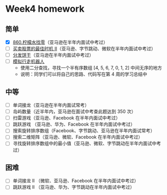 # Week4 homework

## 简单

* [x] [860.柠檬水找零](https://leetcode-cn.com/problems/lemonade-change/description/)（亚马逊在半年内面试中考过）
* [ ] [买卖股票的最佳时机 II](https://leetcode-cn.com/problems/best-time-to-buy-and-sell-stock-ii/description/)（亚马逊、字节跳动、微软在半年内面试中考过）
* [ ] [分发饼干](https://leetcode-cn.com/problems/assign-cookies/description/)（亚马逊在半年内面试中考过）
* [ ] [模拟行走机器人](https://leetcode-cn.com/problems/walking-robot-simulation/description/)
  * 使用二分查找，寻找一个半有序数组 [4, 5, 6, 7, 0, 1, 2] 中间无序的地方
  * 说明：同学们可以将自己的思路、代码写在第 4 周的学习总结中

## 中等

* [ ] 单词接龙（亚马逊在半年内面试常考）
* [ ] 岛屿数量（近半年内，亚马逊在面试中考查此题达到 350 次）
* [ ] 扫雷游戏（亚马逊、Facebook 在半年内面试中考过）
* [ ] 跳跃游戏 （亚马逊、华为、Facebook 在半年内面试中考过）
* [ ] 搜索旋转排序数组（Facebook、字节跳动、亚马逊在半年内面试常考）
* [ ] 搜索二维矩阵（亚马逊、微软、Facebook 在半年内面试中考过）
* [ ] 寻找旋转排序数组中的最小值（亚马逊、微软、字节跳动在半年内面试中考过）

## 困难

* [ ] 单词接龙 II （微软、亚马逊、Facebook 在半年内面试中考过）
* [ ] 跳跃游戏 II （亚马逊、华为、字节跳动在半年内面试中考过）
